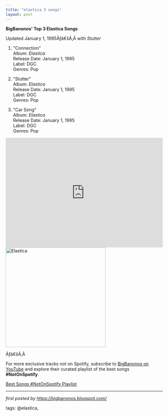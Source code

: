 ```yaml
---
title: "elastica 3 songs"
layout: post
---
```

<p><strong>BigBanonos' Top 3 Elastica Songs</strong></p>
<p>Updated January 1, 1995Ãƒâ€šÃ‚Â with <i>Stutter</i></p>
<ol> <li> <p>"Connection"<br /> Album: <em>Elastica</em><br /> Release Date: January 1, 1995<br /> Label: DGC<br /> Genres: Pop</p> </li> <li> <p>"Stutter"<br /> Album: <em>Elastica</em><br /> Release Date: January 1, 1995<br /> Label: DGC<br /> Genres: Pop</p> </li> <li> <p>"Car Song"<br /> Album: <em>Elastica</em><br /> Release Date: January 1, 1995<br /> Label: DGC<br /> Genres: Pop</p> </li>
</ol>
<iframe allow="autoplay; clipboard-write; encrypted-media; fullscreen; picture-in-picture" allowfullscreen="" frameborder="0" height="352" loading="lazy" src="https://open.spotify.com/embed/playlist/1iRptbQMrmqsbPfFl60Wmi?utm_source=generator" width="100%"></iframe>
<div class="separator"> <a href="https://i.scdn.co/image/ab67616d0000b2735ac670b8c48b7446c8aade5e" > <img alt="Elastica" border="0" data-original-height="500" data-original-width="500" src="https://i.scdn.co/image/ab67616d0000b2735ac670b8c48b7446c8aade5e" width="320" /> </a>
</div> <!--Tags-->
<p>Ãƒâ€šÃ‚Â </p>


<!--Subscribe and Playlist Links-->
<div>
    <p>For more exclusive tracks not on Spotify, subscribe to <a href="https://www.youtube.com/@BigBanonos" target="_blank">BigBanonos on YouTube</a> and explore their curated playlist of the best songs <strong>#NotOnSpotify</strong>.</p>
    <p><a href="https://www.youtube.com/playlist?list=PLtuNtuTatqI0kFahUCbtbfenC_ET5O_tr" target="_blank">Best Songs #NotOnSpotify Playlist<br /></a></p></div>

<hr />

<p><em>first posted by</em> <a href="https://bigbanonos.blogspot.com/" rel="noopener" target="_new">https://bigbanonos.blogspot.com/</a></p>

<p>tags: @elastica,</p>
